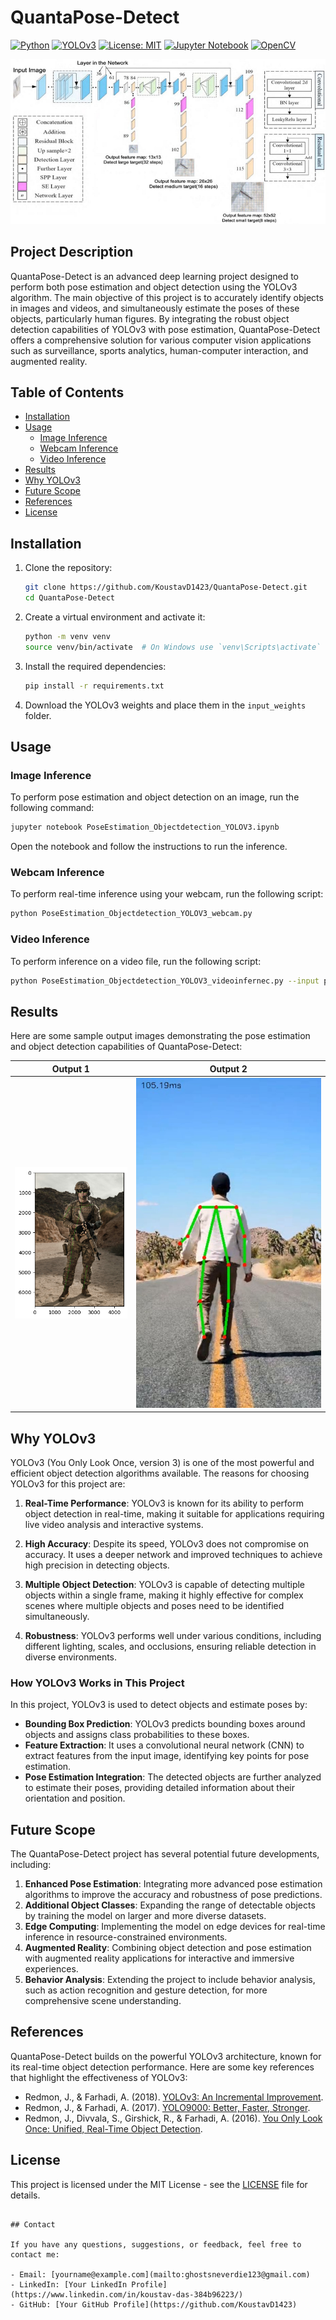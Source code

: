 # QuantaPose-Detect

[![Python](https://img.shields.io/badge/Python-3.7%2B-blue)](https://www.python.org/)
[![YOLOv3](https://img.shields.io/badge/YOLOv3-Deep%20Learning-orange)](https://pjreddie.com/darknet/yolo/)
[![License: MIT](https://img.shields.io/badge/License-MIT-yellow.svg)](https://opensource.org/licenses/MIT)
[![Jupyter Notebook](https://img.shields.io/badge/Notebook-Jupyter-blue)](https://jupyter.org/)
[![OpenCV](https://img.shields.io/badge/OpenCV-4.5.1-green)](https://opencv.org/)

![Welcome Image](Enhanced-YOLO-v3-architecture.png)

## Project Description

QuantaPose-Detect is an advanced deep learning project designed to perform both pose estimation and object detection using the YOLOv3 algorithm. The main objective of this project is to accurately identify objects in images and videos, and simultaneously estimate the poses of these objects, particularly human figures. By integrating the robust object detection capabilities of YOLOv3 with pose estimation, QuantaPose-Detect offers a comprehensive solution for various computer vision applications such as surveillance, sports analytics, human-computer interaction, and augmented reality.

## Table of Contents

- [Installation](#installation)
- [Usage](#usage)
  - [Image Inference](#image-inference)
  - [Webcam Inference](#webcam-inference)
  - [Video Inference](#video-inference)
- [Results](#results)
- [Why YOLOv3](#why-yolov3)
- [Future Scope](#future-scope)
- [References](#references)
- [License](#license)

## Installation

1. Clone the repository:
   ```sh
   git clone https://github.com/KoustavD1423/QuantaPose-Detect.git
   cd QuantaPose-Detect
   ```

2. Create a virtual environment and activate it:
   ```sh
   python -m venv venv
   source venv/bin/activate  # On Windows use `venv\Scripts\activate`
   ```

3. Install the required dependencies:
   ```sh
   pip install -r requirements.txt
   ```

4. Download the YOLOv3 weights and place them in the `input_weights` folder.

## Usage

### Image Inference

To perform pose estimation and object detection on an image, run the following command:

```sh
jupyter notebook PoseEstimation_Objectdetection_YOLOV3.ipynb
```

Open the notebook and follow the instructions to run the inference.

### Webcam Inference

To perform real-time inference using your webcam, run the following script:

```sh
python PoseEstimation_Objectdetection_YOLOV3_webcam.py
```

### Video Inference

To perform inference on a video file, run the following script:

```sh
python PoseEstimation_Objectdetection_YOLOV3_videoinfernec.py --input path/to/video.mp4
```

## Results

Here are some sample output images demonstrating the pose estimation and object detection capabilities of QuantaPose-Detect:

| Output 1 | Output 2 |
|----------|----------|
| ![Sample Output 1](output.png) | ![Sample Output 2](output2.jpg) |

## Why YOLOv3

YOLOv3 (You Only Look Once, version 3) is one of the most powerful and efficient object detection algorithms available. The reasons for choosing YOLOv3 for this project are:

1. **Real-Time Performance**: YOLOv3 is known for its ability to perform object detection in real-time, making it suitable for applications requiring live video analysis and interactive systems.

2. **High Accuracy**: Despite its speed, YOLOv3 does not compromise on accuracy. It uses a deeper network and improved techniques to achieve high precision in detecting objects.

3. **Multiple Object Detection**: YOLOv3 is capable of detecting multiple objects within a single frame, making it highly effective for complex scenes where multiple objects and poses need to be identified simultaneously.

4. **Robustness**: YOLOv3 performs well under various conditions, including different lighting, scales, and occlusions, ensuring reliable detection in diverse environments.

### How YOLOv3 Works in This Project

In this project, YOLOv3 is used to detect objects and estimate poses by:

- **Bounding Box Prediction**: YOLOv3 predicts bounding boxes around objects and assigns class probabilities to these boxes.
- **Feature Extraction**: It uses a convolutional neural network (CNN) to extract features from the input image, identifying key points for pose estimation.
- **Pose Estimation Integration**: The detected objects are further analyzed to estimate their poses, providing detailed information about their orientation and position.

## Future Scope

The QuantaPose-Detect project has several potential future developments, including:

1. **Enhanced Pose Estimation**: Integrating more advanced pose estimation algorithms to improve the accuracy and robustness of pose predictions.
2. **Additional Object Classes**: Expanding the range of detectable objects by training the model on larger and more diverse datasets.
3. **Edge Computing**: Implementing the model on edge devices for real-time inference in resource-constrained environments.
4. **Augmented Reality**: Combining object detection and pose estimation with augmented reality applications for interactive and immersive experiences.
5. **Behavior Analysis**: Extending the project to include behavior analysis, such as action recognition and gesture detection, for more comprehensive scene understanding.

## References

QuantaPose-Detect builds on the powerful YOLOv3 architecture, known for its real-time object detection performance. Here are some key references that highlight the effectiveness of YOLOv3:

- Redmon, J., & Farhadi, A. (2018). [YOLOv3: An Incremental Improvement](https://pjreddie.com/media/files/papers/YOLOv3.pdf).
- Redmon, J., & Farhadi, A. (2017). [YOLO9000: Better, Faster, Stronger](https://pjreddie.com/media/files/papers/YOLO9000.pdf).
- Redmon, J., Divvala, S., Girshick, R., & Farhadi, A. (2016). [You Only Look Once: Unified, Real-Time Object Detection](https://pjreddie.com/media/files/papers/yolo.pdf).

## License

This project is licensed under the MIT License - see the [LICENSE](LICENSE) file for details.
```

## Contact

If you have any questions, suggestions, or feedback, feel free to contact me:

- Email: [yourname@example.com](mailto:ghostsneverdie123@gmail.com)
- LinkedIn: [Your LinkedIn Profile](https://www.linkedin.com/in/koustav-das-384b96223/)
- GitHub: [Your GitHub Profile](https://github.com/KoustavD1423)
```
